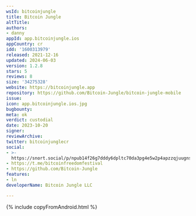 ```yaml
---
wsId: bitcoinjungle
title: Bitcoin Jungle
altTitle: 
authors:
- danny
appId: app.bitcoinjungle.ios
appCountry: cr
idd: '1600313979'
released: 2021-12-16
updated: 2024-06-03
version: 1.2.8
stars: 5
reviews: 8
size: '34275328'
website: https://bitcoinjungle.app
repository: https://github.com/Bitcoin-Jungle/bitcoin-jungle-mobile
issue: 
icon: app.bitcoinjungle.ios.jpg
bugbounty: 
meta: ok
verdict: custodial
date: 2023-10-20
signer: 
reviewArchive: 
twitter: bitcoinjunglecr
social:
- >-
  https://snort.social/p/npub14f26g7dddy6dpltc70da3pg4e5w2p4apzzqjuugnsr2ema6e3y6s2xv7lu
- https://t.me/bitcoinfreedomfestival
- https://github.com/Bitcoin-Jungle
features:
- ln
developerName: Bitcoin Jungle LLC

---
```


{% include copyFromAndroid.html %}